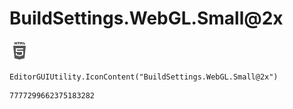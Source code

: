 # BuildSettings.WebGL.Small@2x
![](/img/BuildSettings.WebGL.Small@2x.png)

``` CSharp
EditorGUIUtility.IconContent("BuildSettings.WebGL.Small@2x")
```
```
7777299662375183282
```

